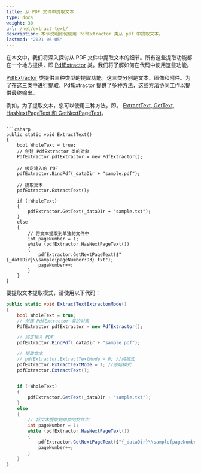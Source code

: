 ```yaml
---
title: 从 PDF 文件中提取文本
type: docs
weight: 30
url: /net/extract-text/
description: 本节说明如何使用 PdfExtractor 类从 pdf 中提取文本。
lastmod: "2021-06-05"
---
```


在本文中，我们将深入探讨从 PDF 文件中提取文本的细节。所有这些提取功能都在一个地方提供，即 [PdfExtractor](https://reference.aspose.com/pdf/net/aspose.pdf.facades/pdfextractor) 类。我们将了解如何在代码中使用这些功能。

[PdfExtractor](https://reference.aspose.com/pdf/net/aspose.pdf.facades/pdfextractor) 类提供三种类型的提取功能。这三类分别是文本、图像和附件。为了在这三类中进行提取，PdfExtractor 提供了多种方法，这些方法协同工作以提供最终输出。

例如，为了提取文本，您可以使用三种方法，即。 
[ExtractText, GetText, HasNextPageText 和 GetNextPageText](https://reference.aspose.com/pdf/net/aspose.pdf.facades/pdfextractor/methods/index)。
``` 现在，为了开始提取文本，首先，你需要调用 [ExtractText](https://reference.aspose.com/pdf/net/aspose.pdf.facades/pdfextractor/methods/extracttext/index) 方法；这将从 PDF 文件中提取文本并将其存储到内存中。之后，[GetText](https://reference.aspose.com/pdf/net/aspose.pdf.facades/pdfextractor/methods/gettext/index) 方法将获取此提取的文本并将其保存到指定位置的文件中。[HasNextPageText](https://reference.aspose.com/pdf/net/aspose.pdf.facades/pdfextractor/methods/hasnextpagetext) 帮助你遍历每一页并检查下一页是否有文本。如果它包含一些文本，那么 [GetNextPageText](https://reference.aspose.com/pdf/net/aspose.pdf.facades/pdfextractor/methods/getnextpagetext/index) 将帮助你将单个页面的文本保存到文件中。

```csharp
public static void ExtractText()
{
    bool WholeText = true;
    // 创建 PdfExtractor 类的对象
    PdfExtractor pdfExtractor = new PdfExtractor();

    // 绑定输入的 PDF
    pdfExtractor.BindPdf(_dataDir + "sample.pdf");

    // 提取文本
    pdfExtractor.ExtractText();

    if (!WholeText)
    {
        pdfExtractor.GetText(_dataDir + "sample.txt");
    }
    else
    {
        // 将文本提取到单独的文件中
        int pageNumber = 1;
        while (pdfExtractor.HasNextPageText())
        {
            pdfExtractor.GetNextPageText($"{_dataDir}\\sample{pageNumber:D3}.txt");
            pageNumber++;
        }
    }
}
```
要提取文本提取模式，请使用以下代码：

```csharp
public static void ExtractTextExtractonMode()
{
    bool WholeText = true;
    // 创建 PdfExtractor 类的对象
    PdfExtractor pdfExtractor = new PdfExtractor();

    // 绑定输入 PDF
    pdfExtractor.BindPdf(_dataDir + "sample.pdf");

    // 提取文本
    // pdfExtractor.ExtractTextMode = 0; //纯模式
    pdfExtractor.ExtractTextMode = 1; //原始模式
    pdfExtractor.ExtractText();


    if (!WholeText)
    {
        pdfExtractor.GetText(_dataDir + "sample.txt");
    }
    else
    {
        // 将文本提取到单独的文件中
        int pageNumber = 1;
        while (pdfExtractor.HasNextPageText())
        {
            pdfExtractor.GetNextPageText($"{_dataDir}\\sample{pageNumber:D3}.txt");
            pageNumber++;
        }
    }
}
```